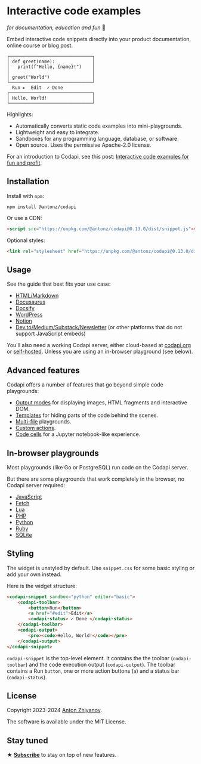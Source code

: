 # Interactive code examples

_for documentation, education and fun_ 🎉

Embed interactive code snippets directly into your product documentation, online course or blog post.

```
┌───────────────────────────────┐
│ def greet(name):              │
│   print(f"Hello, {name}!")    │
│                               │
│ greet("World")                │
└───────────────────────────────┘
  Run ►  Edit  ✓ Done
┌───────────────────────────────┐
│ Hello, World!                 │
└───────────────────────────────┘
```

Highlights:

-   Automatically converts static code examples into mini-playgrounds.
-   Lightweight and easy to integrate.
-   Sandboxes for any programming language, database, or software.
-   Open source. Uses the permissive Apache-2.0 license.

For an introduction to Codapi, see this post: [Interactive code examples for fun and profit](https://antonz.org/code-examples/).

## Installation

Install with `npm`:

```
npm install @antonz/codapi
```

Or use a CDN:

```html
<script src="https://unpkg.com/@antonz/codapi@0.13.0/dist/snippet.js"></script>
```

Optional styles:

```html
<link rel="stylesheet" href="https://unpkg.com/@antonz/codapi@0.13.0/dist/snippet.css" />
```

## Usage

See the guide that best fits your use case:

-   [HTML/Markdown](docs/html.md)
-   [Docusaurus](docs/docusaurus.md)
-   [Docsify](docs/docsify.md)
-   [WordPress](docs/wordpress.md)
-   [Notion](docs/notion.md)
-   [Dev.to/Medium/Substack/Newsletter](docs/code-links.md) (or other platforms that do not support JavaScript embeds)

You'll also need a working Codapi server, either cloud-based at [codapi.org](https://codapi.org/) or [self-hosted](https://github.com/nalgeon/codapi). Unless you are using an in-browser playground (see below).

## Advanced features

Codapi offers a number of features that go beyond simple code playgrounds:

- [Output modes](docs/output-modes.md) for displaying images, HTML fragments and interactive DOM.
- [Templates](docs/templates.md) for hiding parts of the code behind the scenes.
- [Multi-file](docs/files.md) playgrounds.
- [Custom actions](docs/custom-actions.md).
- [Code cells](docs/code-cells.md) for a Jupyter notebook-like experience.

## In-browser playgrounds

Most playgrounds (like Go or PostgreSQL) run code on the Codapi server.

But there are some playgrounds that work completely in the browser, no Codapi server required:

-   [JavaScript](docs/browser-only.md#javascript)
-   [Fetch](docs/browser-only.md#fetch)
-   [Lua](docs/browser-only.md#lua)
-   [PHP](docs/browser-only.md#php)
-   [Python](docs/browser-only.md#python)
-   [Ruby](docs/browser-only.md#ruby)
-   [SQLite](docs/browser-only.md#sqlite)

## Styling

The widget is unstyled by default. Use `snippet.css` for some basic styling or add your own instead.

Here is the widget structure:

```html
<codapi-snippet sandbox="python" editor="basic">
    <codapi-toolbar>
        <button>Run</button>
        <a href="#edit">Edit</a>
        <codapi-status> ✓ Done </codapi-status>
    </codapi-toolbar>
    <codapi-output>
        <pre><code>Hello, World!</code></pre>
    </codapi-output>
</codapi-snippet>
```

`codapi-snippet` is the top-level element. It contains the the toolbar (`codapi-toolbar`) and the code execution output (`codapi-output`). The toolbar contains a Run `button`, one or more action buttons (`a`) and a status bar (`codapi-status`).

## License

Copyright 2023-2024 [Anton Zhiyanov](https://antonz.org/).

The software is available under the MIT License.

## Stay tuned

★ [**Subscribe**](https://antonz.org/subscribe/) to stay on top of new features.
